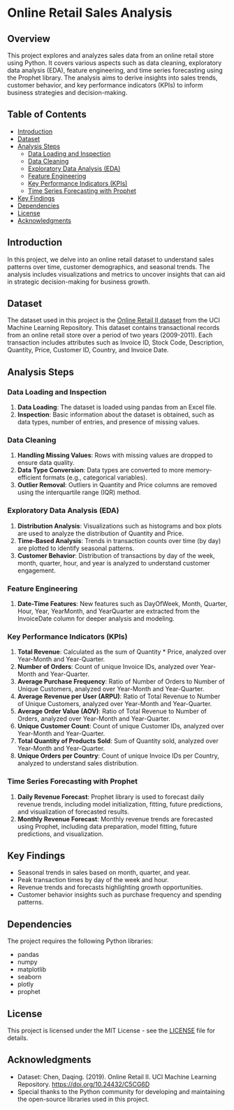 # Online Retail Sales Analysis



## Overview
This project explores and analyzes sales data from an online retail store using Python. It covers various aspects such as data cleaning, exploratory data analysis (EDA), feature engineering, and time series forecasting using the Prophet library. The analysis aims to derive insights into sales trends, customer behavior, and key performance indicators (KPIs) to inform business strategies and decision-making.

## Table of Contents
- [Introduction](#introduction)
- [Dataset](#dataset)
- [Analysis Steps](#analysis-steps)
  - [Data Loading and Inspection](#data-loading-and-inspection)
  - [Data Cleaning](#data-cleaning)
  - [Exploratory Data Analysis (EDA)](#exploratory-data-analysis-eda)
  - [Feature Engineering](#feature-engineering)
  - [Key Performance Indicators (KPIs)](#key-performance-indicators-kpis)
  - [Time Series Forecasting with Prophet](#time-series-forecasting-with-prophet)
- [Key Findings](#key-findings)
- [Dependencies](#dependencies)
- [License](#license)
- [Acknowledgments](#acknowledgments)

## Introduction
In this project, we delve into an online retail dataset to understand sales patterns over time, customer demographics, and seasonal trends. The analysis includes visualizations and metrics to uncover insights that can aid in strategic decision-making for business growth.

## Dataset
The dataset used in this project is the [Online Retail II dataset](https://doi.org/10.24432/C5CG6D) from the UCI Machine Learning Repository. This dataset contains transactional records from an online retail store over a period of two years (2009-2011). Each transaction includes attributes such as Invoice ID, Stock Code, Description, Quantity, Price, Customer ID, Country, and Invoice Date.

## Analysis Steps
### Data Loading and Inspection
1. **Data Loading**: The dataset is loaded using pandas from an Excel file.
2. **Inspection**: Basic information about the dataset is obtained, such as data types, number of entries, and presence of missing values.

### Data Cleaning
1. **Handling Missing Values**: Rows with missing values are dropped to ensure data quality.
2. **Data Type Conversion**: Data types are converted to more memory-efficient formats (e.g., categorical variables).
3. **Outlier Removal**: Outliers in Quantity and Price columns are removed using the interquartile range (IQR) method.

### Exploratory Data Analysis (EDA)
1. **Distribution Analysis**: Visualizations such as histograms and box plots are used to analyze the distribution of Quantity and Price.
2. **Time-Based Analysis**: Trends in transaction counts over time (by day) are plotted to identify seasonal patterns.
3. **Customer Behavior**: Distribution of transactions by day of the week, month, quarter, hour, and year is analyzed to understand customer engagement.

### Feature Engineering
1. **Date-Time Features**: New features such as DayOfWeek, Month, Quarter, Hour, Year, YearMonth, and YearQuarter are extracted from the InvoiceDate column for deeper analysis and modeling.

### Key Performance Indicators (KPIs)
1. **Total Revenue**: Calculated as the sum of Quantity * Price, analyzed over Year-Month and Year-Quarter.
2. **Number of Orders**: Count of unique Invoice IDs, analyzed over Year-Month and Year-Quarter.
3. **Average Purchase Frequency**: Ratio of Number of Orders to Number of Unique Customers, analyzed over Year-Month and Year-Quarter.
4. **Average Revenue per User (ARPU)**: Ratio of Total Revenue to Number of Unique Customers, analyzed over Year-Month and Year-Quarter.
5. **Average Order Value (AOV)**: Ratio of Total Revenue to Number of Orders, analyzed over Year-Month and Year-Quarter.
6. **Unique Customer Count**: Count of unique Customer IDs, analyzed over Year-Month and Year-Quarter.
7. **Total Quantity of Products Sold**: Sum of Quantity sold, analyzed over Year-Month and Year-Quarter.
8. **Unique Orders per Country**: Count of unique Invoice IDs per Country, analyzed to understand sales distribution.

### Time Series Forecasting with Prophet
1. **Daily Revenue Forecast**: Prophet library is used to forecast daily revenue trends, including model initialization, fitting, future predictions, and visualization of forecasted results.
2. **Monthly Revenue Forecast**: Monthly revenue trends are forecasted using Prophet, including data preparation, model fitting, future predictions, and visualization.

## Key Findings
- Seasonal trends in sales based on month, quarter, and year.
- Peak transaction times by day of the week and hour.
- Revenue trends and forecasts highlighting growth opportunities.
- Customer behavior insights such as purchase frequency and spending patterns.

## Dependencies
The project requires the following Python libraries:
- pandas
- numpy
- matplotlib
- seaborn
- plotly
- prophet


## License

This project is licensed under the MIT License - see the [LICENSE](https://github.com/Adhish78/python-retail-sales-analysis/blob/main/LICENSE) file for details.


## Acknowledgments
- Dataset: Chen, Daqing. (2019). Online Retail II. UCI Machine Learning Repository. https://doi.org/10.24432/C5CG6D
- Special thanks to the Python community for developing and maintaining the open-source libraries used in this project.
